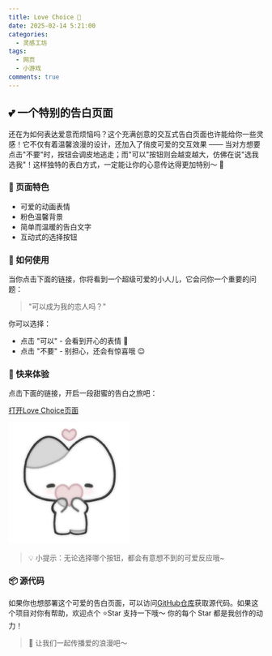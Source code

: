```yaml
---
title: Love Choice 💝
date: 2025-02-14 5:21:00
categories:
  - 灵感工坊
tags:
  - 网页
  - 小游戏
comments: true
---
```


## 💕 一个特别的告白页面

还在为如何表达爱意而烦恼吗？这个充满创意的交互式告白页面也许能给你一些灵感！它不仅有着温馨浪漫的设计，还加入了俏皮可爱的交互效果 —— 当对方想要点击"不要"时，按钮会调皮地逃走；而"可以"按钮则会越变越大，仿佛在说"选我选我"！这样独特的表白方式，一定能让你的心意传达得更加特别～ 🌟

### 🎨 页面特色

- 可爱的动画表情
- 粉色温馨背景
- 简单而温暖的告白文字
- 互动式的选择按钮

### 💌 如何使用

当你点击下面的链接，你将看到一个超级可爱的小人儿，它会问你一个重要的问题：

> "可以成为我的恋人吗？"

你可以选择：
- 点击 "可以" - 会看到开心的表情 🥰
- 点击 "不要" - 别担心，还会有惊喜哦 😉

### 🌟 快来体验

点击下面的链接，开启一段甜蜜的告白之旅吧：

[打开Love Choice页面](https://iamb1yat.github.io/Love_Choice)

![告白页面预览](https://raw.githubusercontent.com/Iamb1yat/Love_Choice/main/images/heart.png)

> 💡 小提示：无论选择哪个按钮，都会有意想不到的可爱反应哦~

### 📦 源代码

如果你也想部署这个可爱的告白页面，可以访问[GitHub仓库](https://github.com/Iamb1yat/Love_Choice)获取源代码。如果这个项目对你有帮助，欢迎点个 ⭐Star 支持一下哦～ 你的每个 Star 都是我创作的动力！

> 💝 让我们一起传播爱的浪漫吧～